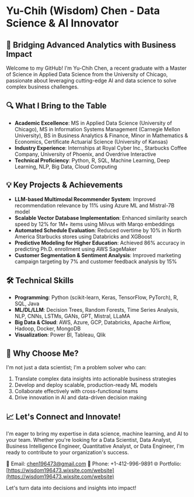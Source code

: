 # Yu-Chih (Wisdom) Chen - Data Science & AI Innovator

## 🚀 Bridging Advanced Analytics with Business Impact

Welcome to my GitHub! I'm Yu-Chih Chen, a recent graduate with a Master of Science in Applied Data Science from the University of Chicago, passionate about leveraging cutting-edge AI and data science to solve complex business challenges.

## 🔍 What I Bring to the Table

- **Academic Excellence**: MS in Applied Data Science (University of Chicago), MS in Information Systems Management (Carnegie Mellon University), BS in Business Analytics & Finance, Minor in Mathematics & Economics, Certificate Actuarial Science (University of Kansas)
- **Industry Experience**: Internships at Royal Cyber Inc., Starbucks Coffee Company, University of Phoenix, and Overdrive Interactive
- **Technical Proficiency**: Python, R, SQL, Machine Learning, Deep Learning, NLP, Big Data, Cloud Computing

## 💡 Key Projects & Achievements

- **LLM-based Multimodal Recommender System**: Improved recommendation relevance by 11% using Azure ML and Mistral-7B model
- **Scalable Vector Database Implementation**: Enhanced similarity search speed by 12% for 1M+ items using Milvus with Marqo embeddings
- **Automated Schedule Evaluation**: Reduced overtime by 10% in North America Starbucks stores using Databricks and XGBoost
- **Predictive Modeling for Higher Education**: Achieved 86% accuracy in predicting Ph.D. enrollment using AWS SageMaker
- **Customer Segmentation & Sentiment Analysis**: Improved marketing campaign targeting by 7% and customer feedback analysis by 15%

## 🛠️ Technical Skills

- **Programming**: Python (scikit-learn, Keras, TensorFlow, PyTorch), R, SQL, Java
- **ML/DL/LLM**: Decision Trees, Random Forests, Time Series Analysis, NLP, CNNs, LSTMs, GANs, GPT, Mistral, LLaMA
- **Big Data & Cloud**: AWS, Azure, GCP, Databricks, Apache Airflow, Hadoop, Docker, MongoDB
- **Visualization**: Power BI, Tableau, Qlik

## 🌟 Why Choose Me?

I'm not just a data scientist; I'm a problem solver who can:
1. Translate complex data insights into actionable business strategies
2. Develop and deploy scalable, production-ready ML models
3. Collaborate effectively with cross-functional teams
4. Drive innovation in AI and data-driven decision making

## 📈 Let's Connect and Innovate!

I'm eager to bring my expertise in data science, machine learning, and AI to your team. Whether you're looking for a Data Scientist, Data Analyst, Business Intelligence Engineer, Quantitative Analyst, or Data Engineer, I'm ready to contribute to your organization's success.

📧 Email: chen196473@gmail.com
📱 Phone: +1-412-996-9891
🌐 Portfolio: [https://wisdom196473.wixsite.com/website](https://wisdom196473.wixsite.com/website)

Let's turn data into decisions and insights into impact!
